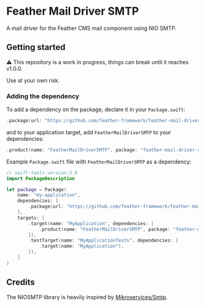 # Feather Mail Driver SMTP

A mail driver for the Feather CMS mail component using NIO SMTP.

## Getting started

⚠️ This repository is a work in progress, things can break until it reaches v1.0.0. 

Use at your own risk.

### Adding the dependency

To add a dependency on the package, declare it in your `Package.swift`:

```swift
.package(url: "https://github.com/feather-framework/feather-mail-driver-smtp", .upToNextMinor(from: "0.4.0")),
```

and to your application target, add `FeatherMailDriverSMTP` to your dependencies:

```swift
.product(name: "FeatherMailDriverSMTP", package: "feather-mail-driver-smtp")
```

Example `Package.swift` file with `FeatherMailDriverSMTP` as a dependency:

```swift
// swift-tools-version:5.9
import PackageDescription

let package = Package(
    name: "my-application",
    dependencies: [
        .package(url: "https://github.com/feather-framework/feather-mail-driver-smtp", .upToNextMinor(from: "0.4.0")),
    ],
    targets: [
        .target(name: "MyApplication", dependencies: [
            .product(name: "FeatherMailDriverSMTP", package: "feather-mail-driver-smtp")
        ]),
        .testTarget(name: "MyApplicationTests", dependencies: [
            .target(name: "MyApplication"),
        ]),
    ]
)
```

## Credits 

The NIOSMTP library is heavily inspired by [Mikroservices/Smtp](https://github.com/Mikroservices/Smtp).
